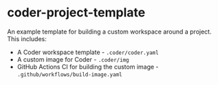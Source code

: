 # coder-project-template

An example template for building a custom workspace around a project. This includes:

* A Coder workspace template - `.coder/coder.yaml`
* A custom image for Coder - `.coder/img`
* GitHub Actions CI for building the custom image - `.github/workflows/build-image.yaml`
